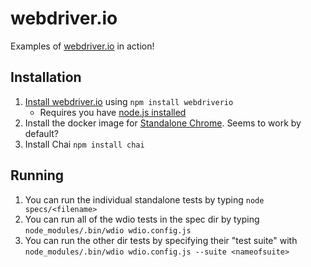 # webdriver.io

Examples of [webdriver.io](http://webdriver.io/) in action!

## Installation

1. [Install webdriver.io](http://webdriver.io/guide/getstarted/install.html) using `npm install webdriverio`
    - Requires you have [node.js installed](https://nodejs.org/en/download/)
2. Install the docker image for [Standalone Chrome](https://github.com/SeleniumHQ/docker-selenium). Seems to work by default?
3. Install Chai `npm install chai`


## Running

1. You can run the individual standalone tests by typing `node specs/<filename>`
2. You can run all of the wdio tests in the spec dir by typing `node_modules/.bin/wdio wdio.config.js`
3. You can run the other dir tests by specifying their "test suite" with `node_modules/.bin/wdio wdio.config.js --suite <nameofsuite>`
